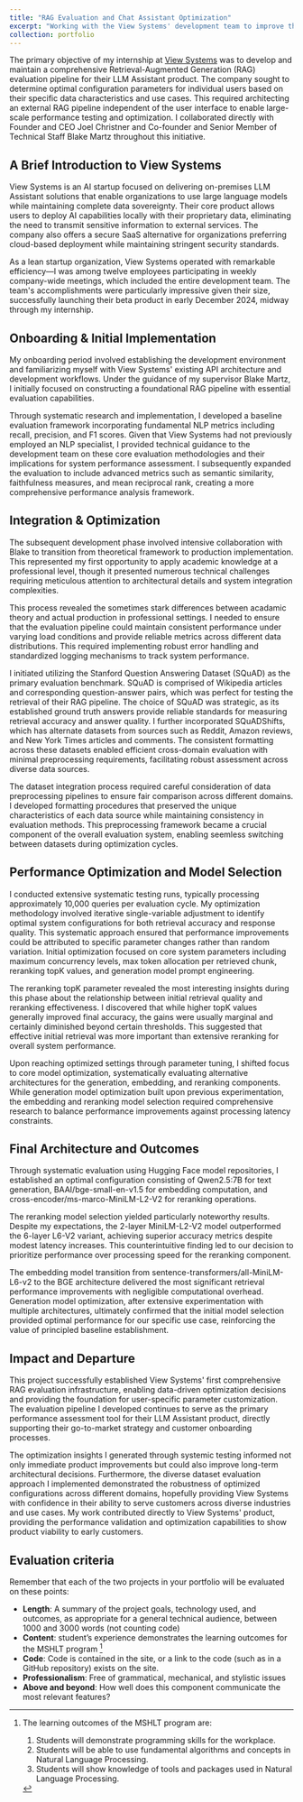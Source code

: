 ```yaml
---
title: "RAG Evaluation and Chat Assistant Optimization"
excerpt: "Working with the View Systems' development team to improve their retrieval pipeline and optimize thier chat assistant.<br/><br/><img src='/images/view_logo.jpg' width="500" length="300">"
collection: portfolio
---
```


The primary objective of my internship at [View Systems](https://www.view.io) was to develop and maintain a comprehensive Retrieval-Augmented Generation (RAG) evaluation pipeline for their LLM Assistant product. The company sought to determine optimal configuration parameters for individual users based on their specific data characteristics and use cases. This required architecting an external RAG pipeline independent of the user interface to enable large-scale performance testing and optimization. I collaborated directly with Founder and CEO Joel Christner and Co-founder and Senior Member of Technical Staff Blake Martz throughout this initiative.

## A Brief Introduction to View Systems

View Systems is an AI startup focused on delivering on-premises LLM Assistant solutions that enable organizations to use large language models while maintaining complete data sovereignty. Their core product allows users to deploy AI capabilities locally with their proprietary data, eliminating the need to transmit sensitive information to external services. The company also offers a secure SaaS alternative for organizations preferring cloud-based deployment while maintaining stringent security standards.

As a lean startup organization, View Systems operated with remarkable efficiency—I was among twelve employees participating in weekly company-wide meetings, which included the entire development team. The team's accomplishments were particularly impressive given their size, successfully launching their beta product in early December 2024, midway through my internship.

## Onboarding & Initial Implementation

My onboarding period involved establishing the development environment and familiarizing myself with View Systems' existing API architecture and development workflows. Under the guidance of my supervisor Blake Martz, I initially focused on constructing a foundational RAG pipeline with essential evaluation capabilities.

Through systematic research and implementation, I developed a baseline evaluation framework incorporating fundamental NLP metrics including recall, precision, and F1 scores. Given that View Systems had not previously employed an NLP specialist, I provided technical guidance to the development team on these core evaluation methodologies and their implications for system performance assessment. I subsequently expanded the evaluation to include advanced metrics such as semantic similarity, faithfulness measures, and mean reciprocal rank, creating a more comprehensive performance analysis framework.

## Integration & Optimization

The subsequent development phase involved intensive collaboration with Blake to transition from theoretical framework to production implementation. This represented my first opportunity to apply academic knowledge at a professional level, though it presented numerous technical challenges requiring meticulous attention to architectural details and system integration complexities.

This process revealed the sometimes stark differences between acadamic theory and actual production in professional settings. I needed to ensure that the evaluation pipeline could maintain consistent performance under varying load conditions and provide reliable metrics across different data distributions. This required implementing robust error handling and standardized logging mechanisms to track system performance.

I initiated utilizing the Stanford Question Answering Dataset (SQuAD) as the primary evaluation benchmark. SQuAD is comprised of Wikipedia articles and corresponding question-answer pairs, which was perfect for testing the retrieval of their RAG pipeline. The choice of SQuAD was strategic, as its established ground truth answers provide reliable standards for measuring retrieval accuracy and answer quality. I further incorporated SQuADShifts, which has alternate datasets from sources such as Reddit, Amazon reviews, and New York Times articles and comments. The consistent formatting across these datasets enabled efficient cross-domain evaluation with minimal preprocessing requirements, facilitating robust assessment across diverse data sources.

The dataset integration process required careful consideration of data preprocessing pipelines to ensure fair comparison across different domains. I developed formatting procedures that preserved the unique characteristics of each data source while maintaining consistency in evaluation methods. This preprocessing framework became a crucial component of the overall evaluation system, enabling seemless switching between datasets during optimization cycles.

## Performance Optimization and Model Selection

I conducted extensive systematic testing runs, typically processing approximately 10,000 queries per evaluation cycle. My optimization methodology involved iterative single-variable adjustment to identify optimal system configurations for both retrieval accuracy and response quality. This systematic approach ensured that performance improvements could be attributed to specific parameter changes rather than random variation. Initial optimization focused on core system parameters including maximum concurrency levels, max token allocation per retrieved chunk, reranking topK values, and generation model prompt engineering.

The reranking topK parameter revealed the most interesting insights during this phase about the relationship between initial retrieval quality and reranking effectiveness. I discovered that while higher topK values generally improved final accuracy, the gains were usually marginal and certainly diminished beyond certain thresholds. This suggested that effective initial retrieval was more important than extensive reranking for overall system performance.

Upon reaching optimized settings through parameter tuning, I shifted focus to core model optimization, systematically evaluating alternative architectures for the generation, embedding, and reranking components. While generation model optimization built upon previous experimentation, the embedding and reranking model selection required comprehensive research to balance performance improvements against processing latency constraints.

## Final Architecture and Outcomes

Through systematic evaluation using Hugging Face model repositories, I established an optimal configuration consisting of Qwen2.5:7B for text generation, BAAI/bge-small-en-v1.5 for embedding computation, and cross-encoder/ms-marco-MiniLM-L2-V2 for reranking operations.

The reranking model selection yielded particularly noteworthy results. Despite my expectations, the 2-layer MiniLM-L2-V2 model outperformed the 6-layer L6-V2 variant, achieving superior accuracy metrics despite modest latency increases. This counterintuitive finding led to our decision to prioritize performance over processing speed for the reranking component.

The embedding model transition from sentence-transformers/all-MiniLM-L6-v2 to the BGE architecture delivered the most significant retrieval performance improvements with negligible computational overhead. Generation model optimization, after extensive experimentation with multiple architectures, ultimately confirmed that the initial model selection provided optimal performance for our specific use case, reinforcing the value of principled baseline establishment.

## Impact and Departure

This project successfully established View Systems' first comprehensive RAG evaluation infrastructure, enabling data-driven optimization decisions and providing the foundation for user-specific parameter customization. The evaluation pipeline I developed continues to serve as the primary performance assessment tool for their LLM Assistant product, directly supporting their go-to-market strategy and customer onboarding processes.

The optimization insights I generated through systemic testing informed not only immediate product improvements but could also improve long-term architectural decisions. Furthermore, the diverse dataset evaluation approach I implemented demonstrated the robustness of optimized configurations across different domains, hopefully providing View Systems with confidence in their ability to serve customers across diverse industries and use cases. My work contributed directly to View Systems' product, providing the performance validation and optimization capabilities to show product viability to early customers. 

## Evaluation criteria
Remember that each of the two projects in your portfolio will be evaluated on these points:

* **Length**: A summary of the project goals, technology used, and outcomes, as appropriate for a general technical audience, between 1000 and 3000 words (not counting code)
* **Content**: student’s experience demonstrates the learning outcomes for the MSHLT program [^note]
* **Code**: Code is contained in the site, or a link to the code (such as in a GitHub repository) exists on the site.
* **Professionalism**: Free of grammatical, mechanical, and stylistic issues
* **Above and beyond**: How well does this component communicate the most relevant features?

[^note]: The learning outcomes of the MSHLT program are:
    
    1. Students will demonstrate programming skills for the workplace.
    2. Students will be able to use fundamental algorithms and concepts in Natural Language Processing.
    3. Students will show knowledge of tools and packages used in Natural Language Processing.
